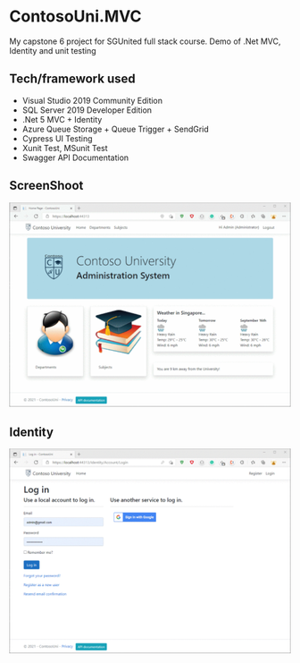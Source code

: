 # ContosoUni.MVC

My capstone 6 project for SGUnited full stack course.
Demo of .Net MVC, Identity and unit testing

## Tech/framework used

* Visual Studio 2019 Community Edition
* SQL Server 2019 Developer Edition
* .Net 5 MVC + Identity
* Azure Queue Storage + Queue Trigger + SendGrid
* Cypress UI Testing
* Xunit Test, MSunit Test
* Swagger API Documentation

## ScreenShoot
![](https://github.com/Chong-KF/ContosoUni.MVC/blob/master/Images/screenshots.gif)

## Identity
![](https://github.com/Chong-KF/ContosoUni.MVC/blob/master/Images/identity.gif)
